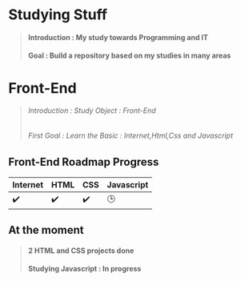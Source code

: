 # **Studying Stuff**
> #### Introduction : My study towards Programming and IT
> #### Goal : Build a repository based on my studies in many areas 

# **Front-End**
> ###### Introduction : Study Object : Front-End
> ###### First Goal : Learn the Basic : Internet,Html,Css and Javascript
## Front-End Roadmap Progress

Internet | HTML | CSS | Javascript
:------------ | :-------------| :-------------| :-------------
:heavy_check_mark: | :heavy_check_mark: |  :heavy_check_mark: | :clock3:

## At the moment 

> #### 2 HTML and CSS projects done 
> #### Studying Javascript : In progress 
